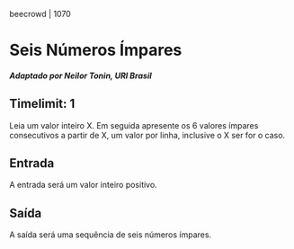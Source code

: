 beecrowd | 1070
 # Seis Números Ímpares



##### Adaptado por Neilor Tonin, URI  Brasil


## Timelimit: 1

Leia um valor inteiro X. Em seguida apresente os 6 valores ímpares consecutivos a partir de X, um valor por linha, inclusive o X ser for o caso.

## Entrada

A entrada será um valor inteiro positivo.

## Saída

A saída será uma sequência de seis números ímpares.
